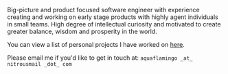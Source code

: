Big-picture and product focused software engineer with experience creating and working on early stage products with highly agent individuals in small teams. High degree of intellectual curiosity and motivated to create greater balance, wisdom and prosperity in the world. 

You can view a list of personal projects I have worked on [here](https://github.com/aquaflamingo/graveyard). 

Please email me if you'd like to get in touch at: `aquaflamingo _at_ nitrousmail _dot_ com` 

